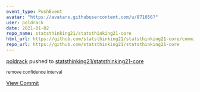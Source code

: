 ```yaml
---
event_type: PushEvent
avatar: "https://avatars.githubusercontent.com/u/871056?"
user: poldrack
date: 2021-01-02
repo_name: statsthinking21/statsthinking21-core
html_url: https://github.com/statsthinking21/statsthinking21-core/commit/c55dbc9e396ec293eea5c277074bfa2063c944b7
repo_url: https://github.com/statsthinking21/statsthinking21-core
---
```


<a href='https://github.com/poldrack' target='_blank'>poldrack</a> pushed to <a href='https://github.com/statsthinking21/statsthinking21-core' target='_blank'>statsthinking21/statsthinking21-core</a>

<small>remove confidence interval</small>

<a href='https://github.com/statsthinking21/statsthinking21-core/commit/c55dbc9e396ec293eea5c277074bfa2063c944b7' target='_blank'>View Commit</a>
